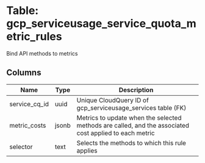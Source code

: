 
# Table: gcp_serviceusage_service_quota_metric_rules
Bind API methods to metrics
## Columns
| Name        | Type           | Description  |
| ------------- | ------------- | -----  |
|service_cq_id|uuid|Unique CloudQuery ID of gcp_serviceusage_services table (FK)|
|metric_costs|jsonb|Metrics to update when the selected methods are called, and the associated cost applied to each metric|
|selector|text|Selects the methods to which this rule applies|
